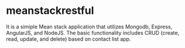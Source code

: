 # meanstackrestful

It is a simiple Mean stack application that utilizes Mongodb, Express, AngularJS, and NodeJS. 
The basic functionality includes CRUD (create, read, update, and delete) based on contact list app.
